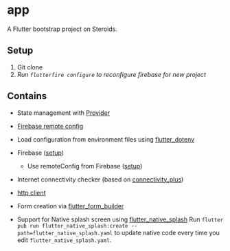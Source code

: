# app

A Flutter bootstrap project on Steroids.

## Setup

1. Git clone
2. _Run `flutterfire configure` to reconfigure firebase for new project_

## Contains

- State management with [Provider](https://pub.dev/packages/provider)
- [Firebase remote config](https://pub.dev/packages/firebase_remote_config)
- Load configuration from environment files using [flutter_dotenv](https://pub.dev/packages/flutter_dotenv)
- Firebase ([setup](https://firebase.google.com/docs/flutter/setup))

  - Use remoteConfig from Firebase ([setup](https://firebase.google.com/docs/remote-config/get-started?platform=flutter))

- Internet connectivity checker (based on [connectivity_plus](https://pub.dev/packages/connectivity_plus))
- [http client](https://pub.dev/packages/http/install)
- Form creation via [flutter_form_builder](https://pub.dev/packages/flutter_form_builder)
- Support for Native splash screen using [flutter_native_splash](https://pub.dev/packages/flutter_native_splash)
  Run `flutter pub run flutter_native_splash:create --path=flutter_native_splash.yaml` to update native code every time you edit `flutter_native_splash.yaml`.
